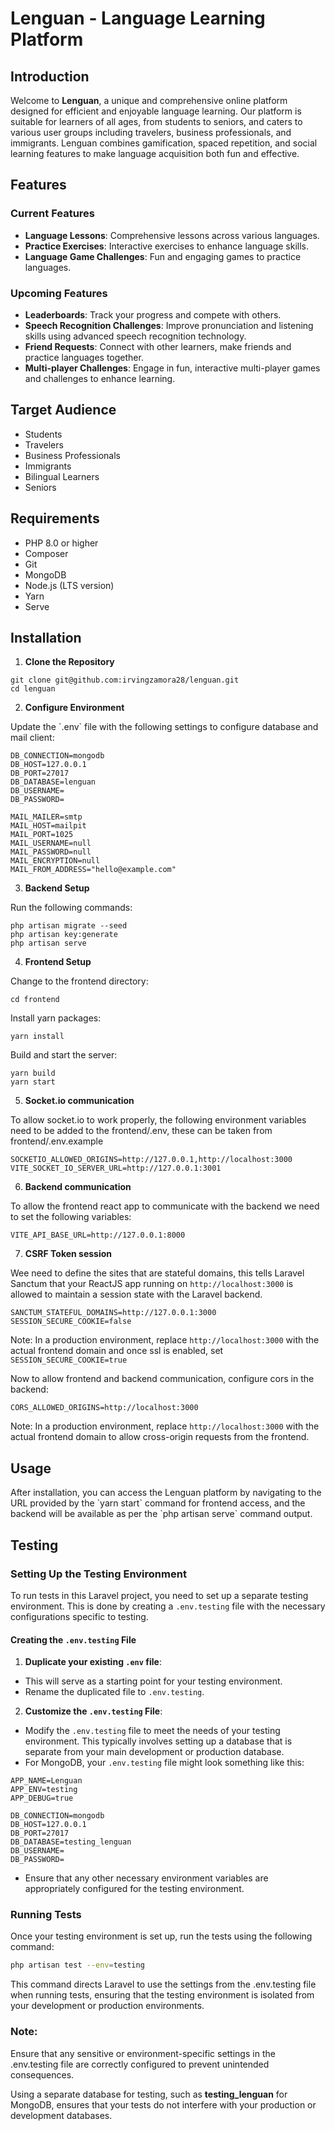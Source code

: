 # Lenguan - Language Learning Platform

## Introduction

Welcome to **Lenguan**, a unique and comprehensive online platform designed for efficient and enjoyable language learning. Our platform is suitable for learners of all ages, from students to seniors, and caters to various user groups including travelers, business professionals, and immigrants. Lenguan combines gamification, spaced repetition, and social learning features to make language acquisition both fun and effective.

## Features

### Current Features

-   **Language Lessons**: Comprehensive lessons across various languages.
-   **Practice Exercises**: Interactive exercises to enhance language skills.
-   **Language Game Challenges**: Fun and engaging games to practice languages.

### Upcoming Features

-   **Leaderboards**: Track your progress and compete with others.
-   **Speech Recognition Challenges**: Improve pronunciation and listening skills using advanced speech recognition technology.
-   **Friend Requests**: Connect with other learners, make friends and practice languages together.
-   **Multi-player Challenges**: Engage in fun, interactive multi-player games and challenges to enhance learning.

## Target Audience

-   Students
-   Travelers
-   Business Professionals
-   Immigrants
-   Bilingual Learners
-   Seniors

## Requirements

-   PHP 8.0 or higher
-   Composer
-   Git
-   MongoDB
-   Node.js (LTS version)
-   Yarn
-   Serve

## Installation

1. **Clone the Repository**

```
git clone git@github.com:irvingzamora28/lenguan.git
cd lenguan
```

2. **Configure Environment**

Update the \`.env\` file with the following settings to configure database and mail client:

```
DB_CONNECTION=mongodb
DB_HOST=127.0.0.1
DB_PORT=27017
DB_DATABASE=lenguan
DB_USERNAME=
DB_PASSWORD=

MAIL_MAILER=smtp
MAIL_HOST=mailpit
MAIL_PORT=1025
MAIL_USERNAME=null
MAIL_PASSWORD=null
MAIL_ENCRYPTION=null
MAIL_FROM_ADDRESS="hello@example.com"
```

3. **Backend Setup**

Run the following commands:

```
php artisan migrate --seed
php artisan key:generate
php artisan serve
```

4. **Frontend Setup**

Change to the frontend directory:

```
cd frontend
```

Install yarn packages:

```
yarn install
```

Build and start the server:

```
yarn build
yarn start
```

5. **Socket.io communication**

To allow socket.io to work properly, the following environment variables need to be added to the frontend/.env, these can be taken from frontend/.env.example

```
SOCKETIO_ALLOWED_ORIGINS=http://127.0.0.1,http://localhost:3000
VITE_SOCKET_IO_SERVER_URL=http://127.0.0.1:3001
```

6. **Backend communication**

To allow the frontend react app to communicate with the backend we need to set the following variables:

```
VITE_API_BASE_URL=http://127.0.0.1:8000
```

7. **CSRF Token session**

Wee need to define the sites that are stateful domains, this tells Laravel Sanctum that your ReactJS app running on `http://localhost:3000` is allowed to maintain a session state with the Laravel backend.

```
SANCTUM_STATEFUL_DOMAINS=http://127.0.0.1:3000
SESSION_SECURE_COOKIE=false
```

Note: In a production environment, replace `http://localhost:3000` with the actual frontend domain and once ssl is enabled, set `SESSION_SECURE_COOKIE=true`

Now to allow frontend and backend communication, configure cors in the backend:

```
CORS_ALLOWED_ORIGINS=http://localhost:3000
```

Note: In a production environment, replace `http://localhost:3000` with the actual frontend domain to allow cross-origin requests from the frontend.

## Usage

After installation, you can access the Lenguan platform by navigating to the URL provided by the \`yarn start\` command for frontend access, and the backend will be available as per the \`php artisan serve\` command output.

## Testing

### Setting Up the Testing Environment

To run tests in this Laravel project, you need to set up a separate testing environment. This is done by creating a `.env.testing` file with the necessary configurations specific to testing.

#### Creating the `.env.testing` File

1. **Duplicate your existing `.env` file**:

-   This will serve as a starting point for your testing environment.
-   Rename the duplicated file to `.env.testing`.

2. **Customize the `.env.testing` File**:

-   Modify the `.env.testing` file to meet the needs of your testing environment. This typically involves setting up a database that is separate from your main development or production database.
-   For MongoDB, your `.env.testing` file might look something like this:

```
APP_NAME=Lenguan
APP_ENV=testing
APP_DEBUG=true

DB_CONNECTION=mongodb
DB_HOST=127.0.0.1
DB_PORT=27017
DB_DATABASE=testing_lenguan
DB_USERNAME=
DB_PASSWORD=
```

-   Ensure that any other necessary environment variables are appropriately configured for the testing environment.

### Running Tests

Once your testing environment is set up, run the tests using the following command:

```sh
php artisan test --env=testing
```

This command directs Laravel to use the settings from the .env.testing file when running tests, ensuring that the testing environment is isolated from your development or production environments.

### Note:

Ensure that any sensitive or environment-specific settings in the .env.testing file are correctly configured to prevent unintended consequences.

Using a separate database for testing, such as **testing_lenguan** for MongoDB, ensures that your tests do not interfere with your production or development databases.
